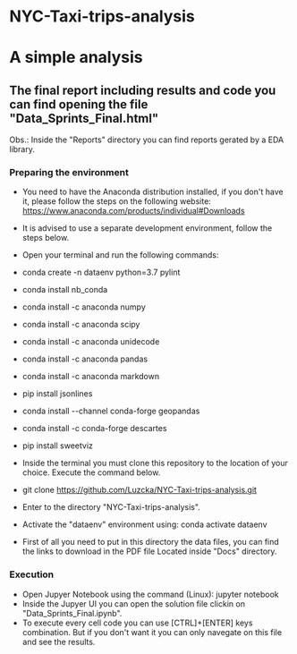 # NYC-Taxi-trips-analysis
# A simple analysis

## The final report including results and code you can find opening the file "Data_Sprints_Final.html" 

Obs.: Inside the "Reports" directory you can find reports gerated by a EDA library.


### Preparing the environment

- You need to have the Anaconda distribution installed, if you don't have it, please follow the steps on the following website: <https://www.anaconda.com/products/individual#Downloads>

- It is advised to use a separate development environment, follow the steps below.
 - Open your terminal and run the following commands:
  - conda create -n dataenv python=3.7 pylint 
  - conda install nb_conda
  - conda install -c anaconda numpy
  - conda install -c anaconda scipy
  - conda install -c anaconda unidecode
  - conda install -c anaconda pandas 
  - conda install -c anaconda markdown
  - pip install jsonlines
  - conda install --channel conda-forge geopandas
  - conda install -c conda-forge descartes
  - pip install sweetviz
 - Inside the terminal you must clone this repository to the location of your choice. Execute the command below.
  - git clone https://github.com/Luzcka/NYC-Taxi-trips-analysis.git
  - Enter to the directory "NYC-Taxi-trips-analysis".
  - Activate the "dataenv" environment using: conda activate dataenv
  - First of all you need to put in this directory the data files, you can find the links to download in the PDF file Located inside "Docs" directory.

### Execution
- Open Jupyer Notebook using the command (Linux): jupyter notebook
- Inside the Jupyer UI you can open the  solution file clickin on "Data_Sprints_Final.ipynb".
- To execute every cell code you can use [CTRL]+[ENTER] keys combination. But if you don't want it you can only navegate on this file and see the results.






